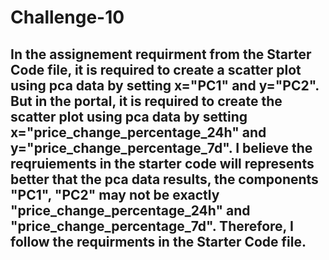 # Challenge-10
## In the assignement requirment from the Starter Code file, it is required to create a scatter plot using pca data by setting x="PC1" and y="PC2". But in the portal, it is required to create the scatter plot using pca data by setting x="price_change_percentage_24h" and y="price_change_percentage_7d". I believe the reqruiements in the starter code will represents better that the pca data results, the components "PC1", "PC2" may not be exactly "price_change_percentage_24h" and "price_change_percentage_7d". Therefore, I follow the requirments in the Starter Code file.